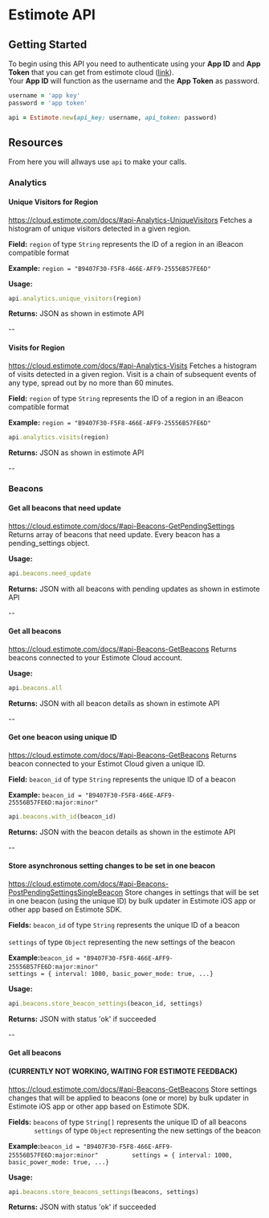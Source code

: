 # Estimote API  
## Getting Started
To begin using this API you need to authenticate using your **App ID** and **App Token** that you can get from estimote cloud ([link](https://cloud.estimote.com/#/apps)).  
Your **App ID** will function as the username and the **App Token** as password.

~~~ruby
username = 'app key'
password = 'app token'

api = Estimote.new(api_key: username, api_token: password)
~~~  

## Resources

From here you will allways use `api` to make your calls.

### Analytics

#### Unique Visitors for Region

<https://cloud.estimote.com/docs/#api-Analytics-UniqueVisitors> Fetches a histogram of unique visitors detected in a given region.

**Field:** `region` of type `String` represents the ID of a region in an iBeacon compatible format

**Example:** `region = "B9407F30-F5F8-466E-AFF9-25556B57FE6D"`

**Usage:** 

~~~ruby
api.analytics.unique_visitors(region)
~~~

**Returns:**  JSON as shown in estimote API  

--

#### Visits for Region

<https://cloud.estimote.com/docs/#api-Analytics-Visits> Fetches a histogram of visits detected in a given region. Visit is a chain of subsequent events of any type, spread out by no more than 60 minutes.

**Field:** `region` of type `String` represents the ID of a region in an iBeacon compatible format

**Example:** `region = "B9407F30-F5F8-466E-AFF9-25556B57FE6D"`

~~~ruby
api.analytics.visits(region)
~~~

**Returns:**  JSON as shown in estimote API

--

### Beacons

#### Get all beacons that need update 
<https://cloud.estimote.com/docs/#api-Beacons-GetPendingSettings> Returns array of beacons that need update. Every beacon has a pending_settings object.

**Usage:**  

~~~ruby
api.beacons.need_update
~~~

**Returns:**  JSON with all beacons with pending updates as shown in estimote API  

--

#### Get all beacons
<https://cloud.estimote.com/docs/#api-Beacons-GetBeacons> Returns beacons connected to your Estimote Cloud account.

**Usage:**  

~~~ruby
api.beacons.all
~~~

**Returns:**  JSON with all beacon details as shown in estimote API  

--

#### Get one beacon using unique ID
<https://cloud.estimote.com/docs/#api-Beacons-GetBeacons> Returns beacon connected to your Estimot Cloud given a unique ID.

**Field:** `beacon_id` of type `String` represents the unique ID of a beacon

**Example:** `beacon_id = "B9407F30-F5F8-466E-AFF9-25556B57FE6D:major:minor"`

~~~ruby
api.beacons.with_id(beacon_id)
~~~

**Returns:**  JSON with the beacon details as shown in the estimote API

--

#### Store asynchronous setting changes to be set in one beacon

<https://cloud.estimote.com/docs/#api-Beacons-PostPendingSettingsSingleBeacon> Store changes in settings that will be set in one beacon (using the unique ID) by bulk updater in Estimote iOS app or other app based on Estimote SDK.

**Fields:** `beacon_id` of type `String` represents the unique ID of a beacon  
&nbsp;&nbsp;&nbsp;&nbsp;&nbsp;&nbsp;&nbsp;&nbsp;&nbsp;&nbsp;&nbsp;&nbsp;  
`settings` of type `Object` representing the new settings of the beacon

**Example:**`beacon_id = "B9407F30-F5F8-466E-AFF9-25556B57FE6D:major:minor"`
&nbsp;&nbsp;&nbsp;&nbsp;&nbsp;&nbsp;&nbsp;&nbsp;&nbsp;&nbsp;&nbsp;&nbsp;&nbsp;&nbsp;&nbsp;  
`settings = { interval: 1000, basic_power_mode: true, ...} `

**Usage:**  

~~~ruby
api.beacons.store_beacon_settings(beacon_id, settings)
~~~

**Returns:**  JSON with status 'ok' if succeeded 

--

#### Get all beacons
#### (CURRENTLY NOT WORKING, WAITING FOR ESTIMOTE FEEDBACK)  
<https://cloud.estimote.com/docs/#api-Beacons-GetBeacons> Store settings changes that will be applied to beacons (one or more) by bulk updater in Estimote iOS app or other app based on Estimote SDK.  

**Fields:** `beacons` of type `String[]` represents the unique ID of all beacons  
&nbsp;&nbsp;&nbsp;&nbsp;&nbsp;&nbsp;&nbsp;&nbsp;&nbsp;&nbsp;&nbsp;&nbsp;
`settings` of type `Object` representing the new settings of the beacon

**Example:**`beacon_id = "B9407F30-F5F8-466E-AFF9-25556B57FE6D:major:minor"`
&nbsp;&nbsp;&nbsp;&nbsp;&nbsp;&nbsp;&nbsp;&nbsp;&nbsp;&nbsp;&nbsp;&nbsp;&nbsp;&nbsp;&nbsp;
`settings = { interval: 1000, basic_power_mode: true, ...} `

**Usage:**  

~~~ruby
api.beacons.store_beacons_settings(beacons, settings)
~~~

**Returns:**  JSON with status 'ok' if succeeded  

